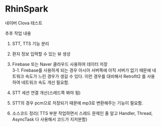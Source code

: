 ﻿# RhinSpark
네이버 Clova 테스트

추후 작업 내용
1. STT, TTS 기능 분리
2. 환자 정보 입력할 수 있는 뷰 생성
3. Firebase 또는 Naver 클라우드 사용하여 데이터 저장<br>
    3-1. Firebase를 사용하게 되는 경우 아시아 서버쪽에 아직 서버가 없기 때문에 네트워크 속도가 느린 경우가 생길 수 있다. 이런 경우를 대비해서 
    Retrofit2 를 사용하여 네트워크 속도 개선 필요함.
   
4. STT 세션 연결 개선(스레드쪽 봐야 됨)
5. STT의 경우 pcm으로 저장되기 때문에 mp3로 변환해주는 기능이 필요함.
6. 소스코드 정리( TTS 부분 작업하면서 스레드 문제인 줄 알고 Handler, Thread, AsyncTask 다 사용해서 코드가 지저분함)